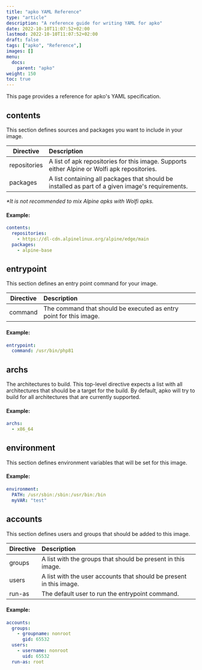 ```yaml
---
title: "apko YAML Reference"
type: "article"
description: "A reference guide for writing YAML for apko"
date: 2022-10-10T11:07:52+02:00
lastmod: 2022-10-10T11:07:52+02:00
draft: false
tags: ["apko", "Reference",]
images: []
menu:
  docs:
    parent: "apko"
weight: 150
toc: true
---
```


This page provides a reference for apko's YAML specification.

## contents
This section defines sources and packages you want to include in your image.

| Directive    | Description                                                                                      |
|--------------|:-------------------------------------------------------------------------------------------------|
| repositories | A list of apk repositories for this image. Supports either Alpine or Wolfi apk repositories.     |
| packages     | A list containing all packages that should be installed as part of a given image's requirements. |

_*It is not recommended to mix Alpine apks with Wolfi apks._

#### Example:

```yaml
contents:
  repositories:
    - https://dl-cdn.alpinelinux.org/alpine/edge/main
  packages:
    - alpine-base
```

## entrypoint
This section defines an entry point command for your image.

| Directive | Description                                                                                 |
|-----------|:--------------------------------------------------------------------------------------------|
| command   | The command that should be executed as entry point for this image.                          |


#### Example:

```yaml
entrypoint:
  command: /usr/bin/php81
```

## archs
The architectures to build. This top-level directive expects a list with all architectures that should be a target for the build.
By default, apko will try to build for all architectures that are currently supported.

#### Example:

```yaml
archs:
  - x86_64
```

## environment
This section defines environment variables that will be set for this image.

#### Example:

```yaml
environment:
  PATH: /usr/sbin:/sbin:/usr/bin:/bin
  myVAR: "test"
```

## accounts
This section defines users and groups that should be added to this image.

| Directive | Description                                                         |
|-----------|:--------------------------------------------------------------------|
| groups    | A list with the groups that should be present in this image.        |
| users     | A list with the user accounts that should be present in this image. |
| run-as    | The default user to run the entrypoint command.                     |


#### Example:

```yaml
accounts:
  groups:
    - groupname: nonroot
      gid: 65532
  users:
    - username: nonroot
      uid: 65532
  run-as: root
```
